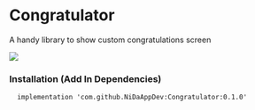 # Congratulator
A handy library to show custom congratulations screen

[![](https://jitpack.io/v/NiDaAppDev/Congratulator.svg)](https://jitpack.io/#NiDaAppDev/Congratulator)

### Installation (Add In Dependencies)

	  implementation 'com.github.NiDaAppDev:Congratulator:0.1.0'

